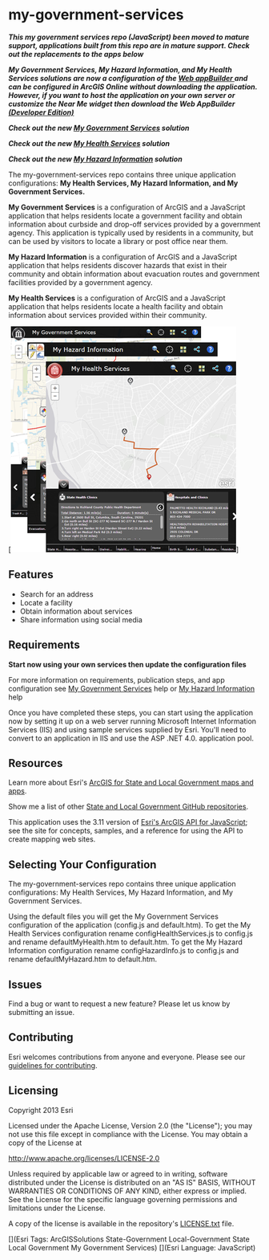 # my-government-services

***This my government services repo (JavaScript) been moved to mature support, applications built from this repo are in mature support. Check out the replacements to the apps below***

***My Government Services, My Hazard Information, and My Health Services solutions are now a configuration of the [Web appBuilder ](http://doc.arcgis.com/en/web-appbuilder/) and can be configured in ArcGIS Online without downloading the application. However, if you want to host the application on your own server or customize the Near Me widget then download the Web AppBuilder [(Developer Edition)](https://developers.arcgis.com/web-appbuilder/)***

   ***Check out the new [My Government Services](http://solutions.arcgis.com/local-government/help/my-gov-services/) solution***
   
   ***Check out the new [My Health Services](http://solutions.arcgis.com/state-government/help/health-services/) solution***
   
   ***Check out the new [My Hazard Information](http://solutions.arcgis.com/state-government/help/my-hazard-info/) solution***
   

The my-government-services repo contains three unique application configurations: **My Health Services, My Hazard Information, and My Government Services.**

**My Government Services** is a configuration of ArcGIS and a JavaScript application that helps residents locate a government facility and obtain information about curbside and drop-off services provided by a government agency. This application is typically used by residents in a community, but can be used by visitors to locate a library or post office near them.

**My Hazard Information** is a configuration of ArcGIS and a JavaScript application that helps residents discover hazards that exist in their community and obtain information about evacuation routes and government facilities provided by a government agency. 

**My Health Services** is a configuration of ArcGIS and a JavaScript application that helps residents locate a health facility and obtain information about services provided within their community.

[![Image of My Government Services application](my-government-services.png "My Government Services application")]

## Features

* Search for an address
* Locate a facility
* Obtain information about services
* Share information using social media

## Requirements

**Start now using your own services then update the configuration files**

For more information on requirements, publication steps, and app configuration see [My Government Services](http://links.esri.com/localgovernment/help/10.2/MyGovernmentServices) help or [My Hazard Information](http://links.esri.com/localgovernment/help/10.2/MyHazardInformation) help

Once you have completed these steps, you can start using the application now by setting it up on a web server running Microsoft Internet Information Services (IIS) and using sample services supplied by Esri.
You'll need to convert to an application in IIS and use the ASP .NET 4.0. application pool.

## Resources

Learn more about Esri's [ArcGIS for State and Local Government maps and apps](http://solutions.arcgis.com).

Show me a list of other [State and Local Government GitHub repositories](http://esri.github.io/#Government).

This application uses the 3.11 version of
[Esri's ArcGIS API for JavaScript](http://help.arcgis.com/en/webapi/javascript/arcgis/);
see the site for concepts, samples, and a reference for using the API to create mapping web sites.

## Selecting Your Configuration
The my-government-services repo contains three unique application configurations: My Health Services, My Hazard Information, and My Government Services.

Using the default files you will get the My Government Services configuration of the application (config.js and default.htm). To get the My Health Services configuration rename configHealthServices.js to config.js and rename defaultMyHealth.htm to default.htm. To get the My Hazard Information configuration rename configHazardInfo.js to config.js and rename defaultMyHazard.htm to default.htm.

## Issues

Find a bug or want to request a new feature?  Please let us know by submitting an issue.

## Contributing

Esri welcomes contributions from anyone and everyone.
Please see our [guidelines for contributing](https://github.com/esri/contributing).

## Licensing

Copyright 2013 Esri

Licensed under the Apache License, Version 2.0 (the "License");
you may not use this file except in compliance with the License.
You may obtain a copy of the License at

   http://www.apache.org/licenses/LICENSE-2.0

Unless required by applicable law or agreed to in writing, software
distributed under the License is distributed on an "AS IS" BASIS,
WITHOUT WARRANTIES OR CONDITIONS OF ANY KIND, either express or implied.
See the License for the specific language governing permissions and
limitations under the License.

A copy of the license is available in the repository's
[LICENSE.txt](LICENSE.txt) file.

[](Esri Tags: ArcGISSolutions State-Government Local-Government State Local Government My Government Services)
[](Esri Language: JavaScript)
